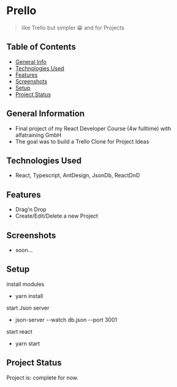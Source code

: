 

# Prello
> like Trello but simpler 😁 and for Projects
> 
## Table of Contents
* [General Info](#general-information)
* [Technologies Used](#technologies-used)
* [Features](#features)
* [Screenshots](#screenshots)
* [Setup](#setup)
* [Project Status](#project-status)
<!-- * [License](#license) -->


## General Information
- Final project of my React Developer Course (4w fulltime) with alfatraining GmbH
- The goal was to build a Trello Clone for Project Ideas
<!-- You don't have to answer all the questions - just the ones relevant to your project. -->


## Technologies Used
- React, Typescript, AntDesign, JsonDb, ReactDnD


## Features
- Drag'n Drop
- Create/Edit/Delete a new Project


## Screenshots
- soon...


## Setup
install modules
- yarn install

start Json server
- json-server --watch db.json --port 3001

start react
- yarn start


## Project Status
Project is: complete for now.
